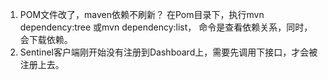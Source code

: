 1. POM文件改了，maven依赖不刷新？
   在Pom目录下，执行mvn dependency:tree 或mvn dependency:list，
   命令是查看依赖关系，同时，会下载依赖。
2. Sentinel客户端刚开始没有注册到Dashboard上，需要先调用下接口，才会被注册上去。